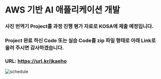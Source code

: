 # AWS 기반 AI 애플리케이션 개발


### 사진 번역기 Project를 과정 진행 평가 자료로 KOSA에 제출 예정입니다.

### Project 완료 하신 Code 또는 실습 Code를 zip 파일 형태로 아래 Link로 올려 주시면 감사하겠습니다.

### URL: https://url.kr/jkaeho


![schedule](https://user-images.githubusercontent.com/54794815/156910307-0dde877e-4996-4847-a5d9-14578eb04b5f.png)
